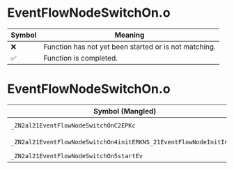 # EventFlowNodeSwitchOn.o
| Symbol | Meaning 
| ------------- | ------------- 
| :x: | Function has not yet been started or is not matching. 
| :white_check_mark: | Function is completed. 


# EventFlowNodeSwitchOn.o
| Symbol (Mangled) | Symbol (Demangled) | Decompiled? |
| ------------- |  ------------- | ------------- |
| `_ZN2al21EventFlowNodeSwitchOnC2EPKc` | `al::EventFlowNodeSwitchOn::EventFlowNodeSwitchOn(char const*)` | :x: |
| `_ZN2al21EventFlowNodeSwitchOn4initERKNS_21EventFlowNodeInitInfoE` | `al::EventFlowNodeSwitchOn::init(al::EventFlowNodeInitInfo const&)` | :x: |
| `_ZN2al21EventFlowNodeSwitchOn5startEv` | `al::EventFlowNodeSwitchOn::start(void)` | :x: |
